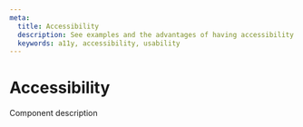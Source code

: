 ```yaml
---
meta:
  title: Accessibility
  description: See examples and the advantages of having accessibility (a11y) support in Vuetify components.
  keywords: a11y, accessibility, usability
---
```


# Accessibility
Component description

<entry-ad />

<backmatter />
